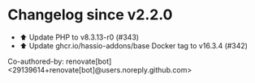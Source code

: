 # Changelog since v2.2.0
- ⬆️ Update PHP to v8.3.13-r0 (#343) 
- ⬆️ Update ghcr.io/hassio-addons/base Docker tag to v16.3.4 (#342)

Co-authored-by: renovate[bot] <29139614+renovate[bot]@users.noreply.github.com> 
